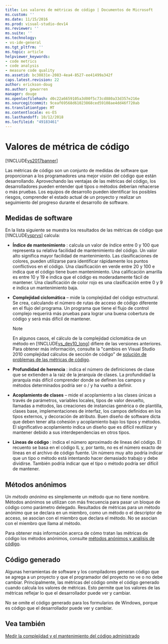 ```yaml
---
title: Los valores de métricas de código | Documentos de Microsoft
ms.custom: ''
ms.date: 11/15/2016
ms.prod: visual-studio-dev14
ms.reviewer: ''
ms.suite: ''
ms.technology:
- vs-ide-general
ms.tgt_pltfrm: ''
ms.topic: article
helpviewer_keywords:
- code metrics
- code analysis
- measure code quality
ms.assetid: bc38831e-2083-4ea4-8527-ee41499a342f
caps.latest.revision: 22
author: erickson-doug
ms.author: gewarren
manager: douge
ms.openlocfilehash: d0c22a6659105a3d00f5c73cd880a33d357e216e
ms.sourcegitcommit: 9ceaf69568d61023868ced59108ae4dd46f720ab
ms.translationtype: MT
ms.contentlocale: es-ES
ms.lasthandoff: 10/12/2018
ms.locfileid: "49183461"
---
```

# <a name="code-metrics-values"></a>Valores de métrica de código
[!INCLUDE[vs2017banner](../includes/vs2017banner.md)]

Las métricas de código son un conjunto de medidas de software que proporcionan a los programadores una mejor visión del código que están desarrollando. Aprovechando las ventajas de las métricas del código, los desarrolladores pueden entender qué tipos o métodos deberían rehacerse o más pruebas. Los equipos de desarrollo pueden identificar los posibles riesgos, comprender el estado actual de un proyecto y realizar un seguimiento del progreso durante el desarrollo de software.  
  
## <a name="software-measurements"></a>Medidas de software  
 En la lista siguiente se muestra los resultados de las métricas de código que [!INCLUDE[vsprvs](../includes/vsprvs-md.md)] calcula:  
  
-   **Índice de mantenimiento** : calcula un valor de índice entre 0 y 100 que representa su relativa facilidad de mantenimiento del código. Un valor alto significa mayor facilidad de mantenimiento. Las clasificaciones de colores, pueden utilizarse para identificar rápidamente los puntos conflictivos en el código. Una clasificación en verde entre 20 y 100 e indica que el código tiene buen mantenimiento. Una calificación amarilla es entre 10 y 19 e indica que el código es moderadamente fácil de mantener. Una clasificación de color rojo es una clasificación entre 0 y 9 e indica un mantenimiento baja.  
  
-   **Complejidad ciclomática** – mide la complejidad del código estructural. Se crea, calculando el número de rutas de acceso de código diferente en el flujo del programa. Un programa que tiene el flujo de control complejo requerirá más pruebas para lograr una buena cobertura de código y será más difícil de mantener.  
  
    > [!NOTE]
    >  En algunos casos, el cálculo de la complejidad ciclomática de un método en [!INCLUDE[vs_dev10_long](../includes/vs-dev10-long-md.md)] difiere de las versiones anteriores. Para obtener más información, consulte la "cambios en Visual Studio 2010 complejidad cálculos de sección de código" de [solución de problemas de las métricas de código](../code-quality/troubleshooting-code-metrics-issues.md).  
  
-   **Profundidad de herencia** : indica el número de definiciones de clase que se extienden a la raíz de la jerarquía de clases. La profundidad la jerarquía más difícil comprender donde se definen los campos y métodos determinados podría ser o / y ha vuelto a definir.  
  
-   **Acoplamiento de clases** – mide el acoplamiento a las clases únicas a través de parámetros, variables locales, tipos de valor devuelto, llamadas a métodos, las creaciones de instancias genérica o de plantilla, clases base, implementaciones de interfaz, los campos definidos en los tipos externos, y decoración de atributo. Buen diseño de software dicta que deben tener alta cohesión y acoplamiento bajo los tipos y métodos. El significativo acoplamiento indica un diseño que es difícil reutilizar y mantener debido a sus interdependencias en otros tipos.  
  
-   **Líneas de código** : indica el número aproximado de líneas del código. El recuento se basa en el código IL y, por tanto, no es el número exacto de líneas en el archivo de código fuente. Un número muy alto podría indicar que un tipo o método está intentando hacer demasiado trabajo y debe dividirse. También podría indicar que el tipo o método podría ser difícil de mantener.  
  
## <a name="anonymous-methods"></a>Métodos anónimos  
 Un *método anónimo* es simplemente un método que no tiene nombre. Métodos anónimos se utilizan con más frecuencia para pasar un bloque de código como parámetro delegado. Resultados de métricas para un método anónimo que se declara en un miembro, como un método o el descriptor de acceso, se asocian con el miembro que declara el método. No se asocian con el miembro que llama al método.  
  
 Para obtener más información acerca de cómo tratan las métricas de código los métodos anónimos, consulte [métodos anónimos y análisis de código](../code-quality/anonymous-methods-and-code-analysis.md).  
  
## <a name="generated-code"></a>Código generado  
 Algunas herramientas de software y los compiladores generan código que se agrega a un proyecto y que el programador del proyecto no ve o no debe cambiar. Principalmente, las métricas del código omite el código generado cuando calcula los valores de métricas. Esto permite que los valores de las métricas reflejar lo que el desarrollador puede ver y cambiar.  
  
 No se omite el código generado para los formularios de Windows, porque es código que el desarrollador puede ver y cambiar.  
  
## <a name="see-also"></a>Vea también  
 [Medir la complejidad y el mantenimiento del código administrado](../code-quality/measuring-complexity-and-maintainability-of-managed-code.md)



